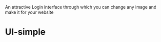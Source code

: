 An attractive Login interface through which you can change any image and make it for your website
# UI-simple
